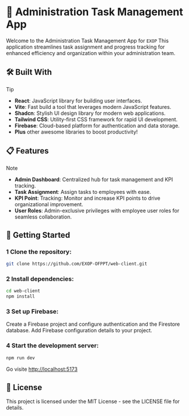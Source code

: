 # 🚀 Administration Task Management App
Welcome to the Administration Task Management App for `EXOP` This application streamlines task assignment and progress tracking for enhanced efficiency and organization within your administration team.

## 🛠️ Built With
> [!TIP]
> - **React**: JavaScript library for building user interfaces.
> - **Vite**: Fast build a tool that leverages modern JavaScript features.
> - **Shadcn**: Stylish UI design library for modern web applications.
> - **Tailwind CSS**: Utility-first CSS framework for rapid UI development.
> - **Firebase**: Cloud-based platform for authentication and data storage.
> - **Plus** other awesome libraries to boost productivity!


## 📋 Features
> [!NOTE]
> - **Admin Dashboard**: Centralized hub for task management and KPI tracking.
> - **Task Assignment**: Assign tasks to employees with ease.
> - **KPI Point**: Tracking: Monitor and increase KPI points to drive organizational improvement.
> - **User Roles**: Admin-exclusive privileges with employee user roles for seamless collaboration.



## 🚀 Getting Started

### 1 Clone the repository:
```bash 
git clone https://github.com/EXOP-OFPPT/web-client.git
```

### 2 Install dependencies:
```bash
cd web-client
npm install
```

### 3 Set up Firebase:
Create a Firebase project and configure authentication and the Firestore database.
Add Firebase configuration details to your project.

### 4 Start the development server:
```bash
npm run dev
```
Go visite [http://localhost:5173](http://localhost:5173)


## 📝 License
This project is licensed under the MIT License - see the LICENSE file for details.

